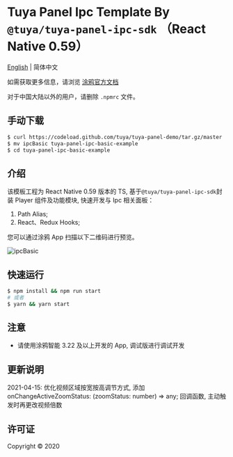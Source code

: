 # Tuya Panel Ipc Template By `@tuya/tuya-panel-ipc-sdk` （React Native 0.59）

[English](./README.md) | 简体中文

如需获取更多信息，请浏览 [涂鸦官方文档](https://docs.tuya.com)

对于中国大陆以外的用户，请删除 `.npmrc` 文件。

## 手动下载

```bash
$ curl https://codeload.github.com/tuya/tuya-panel-demo/tar.gz/master | tar -xz --strip=2 tuya-panel-demo-master/examples/ipcBasic
$ mv ipcBasic tuya-panel-ipc-basic-example
$ cd tuya-panel-ipc-basic-example
```

## 介绍

该模板工程为 React Native 0.59 版本的 TS, 基于`@tuya/tuya-panel-ipc-sdk`封装 Player 组件及功能模块, 快速开发与 Ipc 相关面板：

1. Path Alias;
2. React、Redux Hooks;

您可以通过涂鸦 App 扫描以下二维码进行预览。

![ipcBasic](https://images.tuyacn.com/rms-static/4cac5b50-48d5-11eb-bc15-27e102d5b696-1609136651653.png?tyName=IpcBasic.png)

## 快速运行

```bash
$ npm install && npm run start
# 或者
$ yarn && yarn start
```

## 注意

- 请使用涂鸦智能 3.22 及以上开发的 App, 调试版进行调试开发

## 更新说明

2021-04-15: 优化视频区域按宽按高调节方式, 添加 onChangeActiveZoomStatus: (zoomStatus: number) => any; 回调函数, 主动触发时再更改视频倍数

## 许可证

Copyright © 2020
